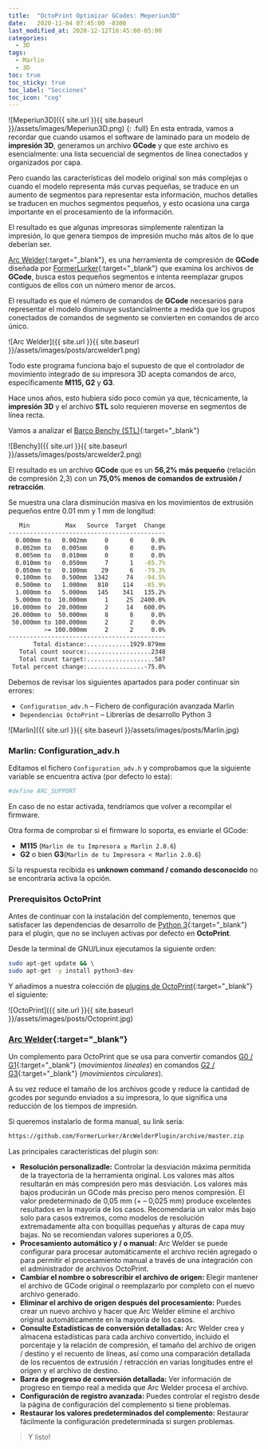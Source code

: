 ```yaml
---
title:  "OctoPrint Optimizar GCodes: Meperiun3D"
date:   2020-11-04 07:45:00 -0300
last_modified_at: 2020-12-12T16:45:00-05:00
categories:
  - 3D
tags:
  - Marlin
  - 3D
toc: true
toc_sticky: true
toc_label: "Secciones"
toc_icon: "cog"
---
```


![Meperiun3D]({{ site.url }}{{ site.baseurl }}/assets/images/Meperiun3D.png)
{: .full}
En esta entrada, vamos a recordar que cuando usamos el software de laminado para un modelo de **impresión 3D**, generamos un archivo **GCode** y que este archivo es esencialmente: una lista secuencial de segmentos de línea conectados y organizados por capa.

Pero cuando las características del modelo original son más complejas o cuando el modelo representa más curvas pequeñas, se traduce en un aumento de segmentos para representar esta información, muchos detalles se traducen en muchos segmentos pequeños, y esto ocasiona una carga importante en el procesamiento de la información.

El resultado es que algunas impresoras simplemente ralentizan la impresión, lo que genera tiempos de impresión mucho más altos de lo que deberían ser.

[Arc Welder](https://github.com/FormerLurker/ArcWelderPlugin){:target="_blank"}, es una herramienta de compresión de **GCode** diseñada por [FormerLurker](https://github.com/FormerLurker){:target="_blank"} que examina los archivos de **GCode**, busca estos pequeños segmentos e intenta reemplazar grupos contiguos de ellos con un número menor de arcos.

El resultado es que el número de comandos de **GCode** necesarios para representar el modelo disminuye sustancialmente a medida que los grupos conectados de comandos de segmento se convierten en comandos de arco único.

![Arc Welder]({{ site.url }}{{ site.baseurl }}/assets/images/posts/arcwelder1.png)

Todo este programa funciona bajo el supuesto de que el controlador de movimiento integrado de su impresora 3D acepta comandos de arco, específicamente **M115, G2** y **G3**.

Hace unos años, esto hubiera sido poco común ya que, técnicamente, la **impresión 3D** y el archivo **STL** solo requieren moverse en segmentos de línea recta.

Vamos a analizar el [Barco Benchy (STL)](https://www.thingiverse.com/thing:763622){:target="_blank"}

![Benchy]({{ site.url }}{{ site.baseurl }}/assets/images/posts/arcwelder2.png)

El resultado es un archivo **GCode** que es un **56,2% más pequeño** (relación de compresión 2,3) con un **75,0% menos de comandos de extrusión / retracción**.

Se muestra una clara disminución masiva en los movimientos de extrusión pequeños entre 0.01 mm y 1 mm de longitud:

```bash
   Min          Max   Source  Target  Change
--------------------------------------------
  0.000mm to   0.002mm     0      0     0.0%
  0.002mm to   0.005mm     0      0     0.0%
  0.005mm to   0.010mm     0      0     0.0%
  0.010mm to   0.050mm     7      1   -85.7%
  0.050mm to   0.100mm    29      6   -79.3%
  0.100mm to   0.500mm  1342     74   -94.5%
  0.500mm to   1.000mm   810    114   -85.9%
  1.000mm to   5.000mm   145    341   135.2%
  5.000mm to  10.000mm     1     25  2400.0%
 10.000mm to  20.000mm     2     14   600.0%
 20.000mm to  50.000mm     8      8     0.0%
 50.000mm to 100.000mm     2      2     0.0%
          >= 100.000mm     2      2     0.0%
--------------------------------------------
       Total distance:............1929.879mm
   Total count source:..................2348
   Total count target:...................587
 Total percent change:................-75.0%
```

Debemos de revisar los siguientes apartados para  poder continuar  sin errores:

- `Configuration_adv.h` – Fichero de configuración avanzada Marlin
- `Dependencias OctoPrint` – Librerías de desarrollo Python 3

![Marlin]({{ site.url }}{{ site.baseurl }}/assets/images/posts/Marlin.jpg)

### Marlin: Configuration_adv.h

Editamos el fichero `Configuration_adv.h` y comprobamos que la siguiente variable se encuentra activa (por defecto lo esta):

```bash
#define ARC_SUPPORT
```

En caso de no estar activada, tendríamos que volver a recompilar el firmware.

Otra forma de comprobar si el firmware lo soporta, es enviarle el GCode:

- **M115** (`Marlin de tu Impresora ≥ Marlin 2.0.6`)
- **G2** o bien **G3**(`Marlin de tu Impresora < Marlin 2.0.6`)

Si la respuesta recibida es **unknown command / comando desconocido** no se encontraría activa la opción.

### Prerequisitos OctoPrint

Antes de continuar con la instalación del complemento, tenemos que satisfacer las dependencias de desarrollo de [Python 3](https://www.python.org/download/releases/3.0/){:target="_blank"} para el plugin, que no se incluyen activas por defecto en **OctoPrint**.

Desde la terminal de GNU/Linux ejecutamos la siguiente orden:

```bash
sudo apt-get update && \ 
sudo apt-get -y install python3-dev
```

Y añadimos a nuestra colección de [plugins de OctoPrint](https://lordpedal.github.io/3d/plugins-octoprint-meperiun3d/){:target="_blank"} el siguiente:

![OctoPrint]({{ site.url }}{{ site.baseurl }}/assets/images/posts/Octoprint.jpg)

### [Arc Welder](https://plugins.octoprint.org/plugins/arc_welder/){:target="_blank"}

Un complemento para OctoPrint que se usa para convertir comandos [G0 / G1](https://marlinfw.org/docs/gcode/G000-G001.html){:target="_blank"} (*movimientos lineales*) en comandos [G2 / G3](https://marlinfw.org/docs/gcode/G002-G003.html){:target="_blank"} (*movimientos circulares*).

A su vez reduce el tamaño de los archivos gcode y reduce la cantidad de gcodes por segundo enviados a su impresora, lo que significa una reducción de los tiempos de impresión.

Si queremos instalarlo de forma manual, su link sería:

```bash
https://github.com/FormerLurker/ArcWelderPlugin/archive/master.zip
```

Las principales características del plugin son:

- **Resolución personalizadle:** Controlar la desviación máxima permitida de la trayectoria de la herramienta original. Los valores más altos resultarán en más compresión pero más desviación. Los valores más bajos producirán un GCode más preciso pero menos compresión. El valor predeterminado de 0,05 mm (+ – 0,025 mm) produce excelentes resultados en la mayoría de los casos. Recomendaría un valor más bajo solo para casos extremos, como modelos de resolución extremadamente alta con boquillas pequeñas y alturas de capa muy bajas. No se recomiendan valores superiores a 0,05.
- **Procesamiento automático y / o manual:** Arc Welder se puede configurar para procesar automáticamente el archivo recién agregado o para permitir el procesamiento manual a través de una integración con el administrador de archivos OctoPrint.
- **Cambiar el nombre o sobrescribir el archivo de origen:** Elegir mantener el archivo de GCode original o reemplazarlo por completo con el nuevo archivo generado.
- **Eliminar el archivo de origen después del procesamiento:** Puedes crear un nuevo archivo y hacer que Arc Welder elimine el archivo original automáticamente en la mayoría de los casos.
- **Consulte Estadísticas de conversión detalladas:** Arc Welder crea y almacena estadísticas para cada archivo convertido, incluido el porcentaje y la relación de compresión, el tamaño del archivo de origen / destino y el recuento de líneas, así como una comparación detallada de los recuentos de extrusión / retracción en varias longitudes entre el origen y el archivo de destino.
- **Barra de progreso de conversión detallada:** Ver información de progreso en tiempo real a medida que Arc Welder procesa el archivo.
- **Configuración de registro avanzada:** Puedes controlar el registro desde la página de configuración del complemento si tiene problemas.
- **Restaurar los valores predeterminados del complemento:** Restaurar fácilmente la configuración predeterminada si surgen problemas.

> Y listo!
